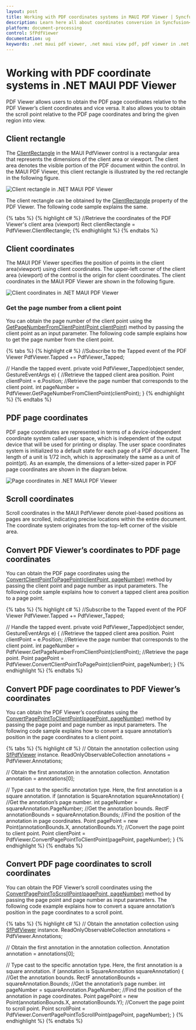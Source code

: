 ```yaml
---
layout: post
title: Working with PDF coordinates systems in MAUI PDF Viewer | Syncfusion
description: Learn here all about coordinates conversion in Syncfusion<sup>®</sup> .NET MAUI PDF Viewer (SfPdfViewer) control. 
platform: document-processing
control: SfPdfViewer
documentation: ug
keywords: .net maui pdf viewer, .net maui view pdf, pdf viewer in .net maui, .net maui open pdf, maui pdf viewer, maui pdf view
---
```


# Working with PDF coordinate systems in .NET MAUI PDF Viewer

PDF Viewer allows users to obtain the PDF page coordinates relative to the PDF Viewer’s client coordinates and vice versa. It also allows you to obtain the scroll point relative to the PDF page coordinates and bring the given region into view.

## Client rectangle

The [ClientRectangle](https://help.syncfusion.com/cr/maui/Syncfusion.Maui.PdfViewer.SfPdfViewer.html#Syncfusion_Maui_PdfViewer_SfPdfViewer_ClientRectangle) in the MAUI PdfViewer control is  a rectangular area that represents the dimensions of the client area or viewport. The client area denotes the visible portion of the PDF document within the control. In the MAUI PDF Viewer, this client rectangle is illustrated by the red rectangle in the following figure.

![Client rectangle in .NET MAUI PDF Viewer](Images\Coordinates-Conversion\Client-Rectangle.png)

The client rectangle can be obtained by the [ClientRectangle](https://help.syncfusion.com/cr/maui/Syncfusion.Maui.PdfViewer.SfPdfViewer.html#Syncfusion_Maui_PdfViewer_SfPdfViewer_ClientRectangle) property of the PDF Viewer. The following code sample explains the same.

{% tabs %}
{% highlight c# %}
//Retrieve the coordinates of the PDF Viewer's client area (viewport)
Rect clientRectangle = PdfViewer.ClientRectangle;
{% endhighlight %}
{% endtabs %}

## Client coordinates

The MAUI PDF Viewer specifies the position of points in the client area(viewport) using client coordinates. The upper-left corner of the client area (viewport) of the control is the origin for client coordinates. The client coordinates in the MAUI PDF Viewer are shown in the following figure.

![Client coordinates in .NET MAUI PDF Viewer](Images\Coordinates-Conversion\Client-Coordinates.png)

### Get the page number from a client point

You can obtain the page number of the client point using the [GetPageNumberFromClientPoint(Point clientPoint)](https://help.syncfusion.com/cr/maui/Syncfusion.Maui.PdfViewer.SfPdfViewer.html#Syncfusion_Maui_PdfViewer_SfPdfViewer_GetPageNumberFromClientPoint_Microsoft_Maui_Graphics_Point_) method by passing the client point as an input parameter. The following code sample explains how to get the page number from the client point.

{% tabs %}
{% highlight c# %}
//Subscribe to the Tapped event of the PDF Viewer
PdfViewer.Tapped += PdfViewer_Tapped;  
 
// Handle the tapped event.
private void PdfViewer_Tapped(object sender, GestureEventArgs e)
{
    //Retrieve the tapped client area position.
    Point clientPoint = e.Position;
    //Retrieve the page number that corresponds to the client point.
    int pageNumber = PdfViewer.GetPageNumberFromClientPoint(clientPoint);
}
{% endhighlight %}
{% endtabs %}

## PDF page coordinates

PDF page coordinates are represented in terms of a device-independent coordinate system called user space, which is independent of the output device that will be used for printing or display. The user space coordinates system is initialized to a default state for each page of a PDF document. The length of a unit is 1/72 inch, which is approximately the same as a unit of point(pt). As an example, the dimensions of a letter-sized paper in PDF page coordinates are shown in the diagram below.

![Page coordinates in .NET MAUI PDF Viewer](Images\Coordinates-Conversion\Page-Coordinates.png)

## Scroll coordinates

Scroll coordinates in the MAUI PdfViewer denote pixel-based positions as pages are scrolled, indicating precise locations within the entire document. The coordinate system originates from the top-left corner of the visible area.

## Convert PDF Viewer’s coordinates to PDF page coordinates

You can obtain the PDF page coordinates using the [ConvertClientPointToPagePoint(clientPoint, pageNumber)](https://help.syncfusion.com/cr/maui/Syncfusion.Maui.PdfViewer.SfPdfViewer.html#Syncfusion_Maui_PdfViewer_SfPdfViewer_ConvertClientPointToPagePoint_Microsoft_Maui_Graphics_Point_System_Int32_) method by passing the client point and page number as input parameters. The following code sample explains how to convert a tapped client area position to a page point.

{% tabs %}
{% highlight c# %}
//Subscribe to the Tapped event of the PDF Viewer
PdfViewer.Tapped += PdfViewer_Tapped;
 
// Handle the tapped event.
private void PdfViewer_Tapped(object sender, GestureEventArgs e)
{
    //Retrieve the tapped client area position.
    Point clientPoint = e.Position;
    //Retrieve the page number that corresponds to the client point.
    int pageNumber = PdfViewer.GetPageNumberFromClientPoint(clientPoint);
    //Retrieve the page point.
    Point pagePoint = PdfViewer.ConvertClientPointToPagePoint(clientPoint, pageNumber);
}
{% endhighlight %}
{% endtabs %}

## Convert PDF page coordinates to PDF Viewer’s coordinates

You can obtain the PDF Viewer’s coordinates using the [ConvertPagePointToClientPoint(pagePoint, pageNumber)](https://help.syncfusion.com/cr/maui/Syncfusion.Maui.PdfViewer.SfPdfViewer.html#Syncfusion_Maui_PdfViewer_SfPdfViewer_ConvertPagePointToClientPoint_Microsoft_Maui_Graphics_Point_System_Int32_) method by passing the page point and page number as input parameters. The following code sample explains how to convert a square annotation’s position in the page coordinates to a client point.

{% tabs %}
{% highlight c# %}
// Obtain the annotation collection using [SfPdfViewer](https://help.syncfusion.com/cr/maui/Syncfusion.Maui.PdfViewer.SfPdfViewer.html) instance.
ReadOnlyObservableCollection<Annotation> annotations = PdfViewer.Annotations;

// Obtain the first annotation in the annotation collection.
Annotation annotation = annotations[0];

// Type cast to the specific annotation type. Here, the first annotation is a square annotation.
if (annotation is SquareAnnotation squareAnnotation)
{
    //Get the annotation’s page number.
    int pageNumber = squareAnnotation.PageNumber;
    //Get the annotation bounds.
    RectF annotationBounds = squareAnnotation.Bounds;
    //Find the position of the annotation in page coordinates.
    Point pagePoint = new Point(annotationBounds.X, annotationBounds.Y);
    //Convert the page point to client point.
    Point clientPoint = PdfViewer.ConvertPagePointToClientPoint(pagePoint, pageNumber);
}
{% endhighlight %}
{% endtabs %}

## Convert PDF page coordinates to scroll coordinates

You can obtain the PDF Viewer’s scroll coordinates using the [ConvertPagePointToScrollPoint(pagePoint, pageNumber)](https://help.syncfusion.com/cr/maui/Syncfusion.Maui.PdfViewer.SfPdfViewer.html#Syncfusion_Maui_PdfViewer_SfPdfViewer_ConvertPagePointToScrollPoint_Microsoft_Maui_Graphics_Point_System_Int32_) method by passing the page point and page number as input parameters. The following code example explains how to convert a square annotation’s position in the page coordinates to a scroll point.

{% tabs %}
{% highlight c# %}
// Obtain the annotation collection using [SfPdfViewer](https://help.syncfusion.com/cr/maui/Syncfusion.Maui.PdfViewer.SfPdfViewer.html) instance.
ReadOnlyObservableCollection<Annotation> annotations = PdfViewer.Annotations;

// Obtain the first annotation in the annotation collection.
Annotation annotation = annotations[0];

// Type cast to the specific annotation type. Here, the first annotation is a square annotation.
if (annotation is SquareAnnotation squareAnnotation)
{
    //Get the annotation bounds.
    RectF annotationBounds = squareAnnotation.Bounds;
    //Get the annotation’s page number.
    int pageNumber = squareAnnotation.PageNumber;
    //Find the position of the annotation in page coordinates.
    Point pagePoint = new Point(annotationBounds.X, annotationBounds.Y);
    //Convert the page point to scroll point.
    Point scrollPoint = PdfViewer.ConvertPagePointToScrollPoint(pagePoint, pageNumber);
}
{% endhighlight %}
{% endtabs %}
